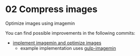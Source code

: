 # 02 Compress images

Optimize images using imagemin

You can find possible improvements in the following commits:

 - [implement imagemin and optimize images](https://github.com/stefanjudis/webperf-101-workshop-final/commit/7af2a91998b8bb16c7326aeb713254570475535b)
   - example implementation uses [gulp-imagemin](https://github.com/sindresorhus/gulp-imagemin)